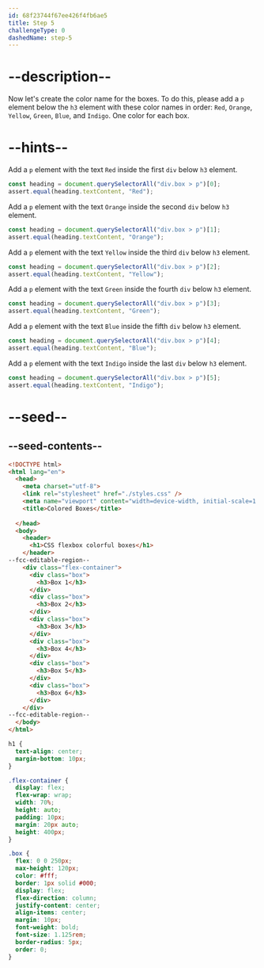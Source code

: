 ```yaml
---
id: 68f23744f67ee426f4fb6ae5
title: Step 5
challengeType: 0
dashedName: step-5
---
```


# --description--

Now let's create the color name for the boxes. To do this, please add a `p` element below the `h3` element with these color names in order: `Red`, `Orange`, `Yellow`, `Green`, `Blue`, and `Indigo`. One color for each box.

# --hints--

Add a `p` element with the text `Red` inside the first `div` below `h3` element.

```js
const heading = document.querySelectorAll("div.box > p")[0];
assert.equal(heading.textContent, "Red");
```

Add a `p` element with the text `Orange` inside the second `div` below `h3` element.

```js
const heading = document.querySelectorAll("div.box > p")[1];
assert.equal(heading.textContent, "Orange");
```

Add a `p` element with the text `Yellow` inside the third `div` below `h3` element.

```js
const heading = document.querySelectorAll("div.box > p")[2];
assert.equal(heading.textContent, "Yellow");
```

Add a `p` element with the text `Green` inside the fourth `div` below `h3` element.

```js
const heading = document.querySelectorAll("div.box > p")[3];
assert.equal(heading.textContent, "Green");
```

Add a `p` element with the text `Blue` inside the fifth `div` below `h3` element.

```js
const heading = document.querySelectorAll("div.box > p")[4];
assert.equal(heading.textContent, "Blue");
```

Add a `p` element with the text `Indigo` inside the last `div` below `h3` element.

```js
const heading = document.querySelectorAll("div.box > p")[5];
assert.equal(heading.textContent, "Indigo");
```

# --seed--

## --seed-contents--

```html
<!DOCTYPE html>
<html lang="en">
  <head>
    <meta charset="utf-8">
    <link rel="stylesheet" href="./styles.css" />
    <meta name="viewport" content="width=device-width, initial-scale=1.0">
    <title>Colored Boxes</title>
    
  </head>
  <body>
    <header>
      <h1>CSS flexbox colorful boxes</h1>
    </header>
--fcc-editable-region--    
    <div class="flex-container">
      <div class="box">
        <h3>Box 1</h3>
      </div>
      <div class="box">
        <h3>Box 2</h3>
      </div>
      <div class="box">
        <h3>Box 3</h3>
      </div>
      <div class="box">
        <h3>Box 4</h3>
      </div>
      <div class="box">
        <h3>Box 5</h3>
      </div>
      <div class="box">
        <h3>Box 6</h3>
      </div>
    </div>
--fcc-editable-region--    
  </body>
</html>
```

```css
h1 {
  text-align: center;
  margin-bottom: 10px;
}

.flex-container {
  display: flex;
  flex-wrap: wrap;
  width: 70%;
  height: auto;
  padding: 10px;
  margin: 20px auto;
  height: 400px;
}

.box {
  flex: 0 0 250px;
  max-height: 120px;
  color: #fff;
  border: 1px solid #000;
  display: flex;
  flex-direction: column;
  justify-content: center;
  align-items: center;
  margin: 10px;
  font-weight: bold;
  font-size: 1.125rem;
  border-radius: 5px;
  order: 0; 
}
```
